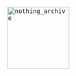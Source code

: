 <a href="https://github.com/quintenvandamme/nothing_archive"><kbd><img height="145" alt="nothing_archive" src="https://github.com/quintenvandamme/nothing_archive/blob/main/img/nothing_archive_logo.png" /></kbd></a>
